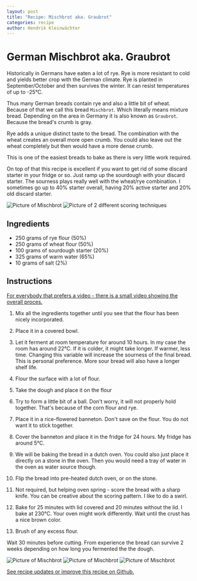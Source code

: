 ```yaml
---
layout: post
title: "Recipe: Mischbrot aka. Graubrot"
categories: recipe
author: Hendrik Kleinwächter
---
```


# German Mischbrot aka. Graubrot

Historically in Germans have eaten a lot of rye. Rye is more resistant to cold
and yields better crop with the German climate. Rye is planted in September/October
and then survives the winter. It can resist temperatures of up to -25°C.

Thus many German breads contain rye and also a little bit of wheat. Because
of that we call this bread `Mischbrot`. Which literally means mixture bread.
Depending on the area in Germany it is also known as `Graubrot`. Because the bread's crumb
is gray.

Rye adds a unique distinct taste to the bread. The combination with the wheat creates
an overall more open crumb. You could also leave out the wheat completely
but then would have a more dense crumb.

This is one of the easiest breads to bake as there is very little work required.

On top of that this recipe is excellent if you want to get rid of some discard
starter in your fridge or so. Just ramp up the sourdough with your discard starter.
The sourness plays really well with the wheat/rye combination. I sometimes go up
to 40% starter overall, having 20% active starter and 20% old discard starter.

![Picture of Mischbrot](/assets/images/recipes/mischbrot-1.jpg)
![Picture of 2 different scoring techniques](/assets/images/recipes/mischbrot-2.jpg)


## Ingredients
* 250 grams of rye flour (50%)
* 250 grams of wheat flour (50%)
* 100 grams of sourdough starter (20%)
* 325 grams of warm water (65%)
* 10 grams of salt (2%)

## Instructions

[For everybody that prefers a video - there is a small video showing the overall proces.](https://youtu.be/l9g4AI_z3uY)

1. Mix all the ingredients together until you see that the flour has been nicely incorporated.

2. Place it in a covered bowl.

3. Let it ferment at room temperature for around 10 hours. In my case
the room has around 22°C. If it is colder, it might take longer.
If warmer, less time. Changing this variable will increase the sourness of the
final bread. This is personal preference. More sour bread will also have a
longer shelf life.

4. Flour the surface with a lot of flour.

5. Take the dough and place it on the flour

6. Try to form a little bit of a ball. Don't worry, it will not properly hold
   together. That's because of the corn flour and rye.

7. Place it in a rice-flowered banneton. Don't save on the flour. You do not
   want it to stick together.

8. Cover the banneton and place it in the fridge for 24 hours. My fridge has
   around 5°C.

9. We will be baking the bread in a dutch oven. You could also just place it
directly on a stone in the oven. Then you would need a tray of water in the
oven as water source though.

10. Flip the bread into pre-heated dutch oven, or on the stone.

12. Not required, but helping oven spring - score the bread with a sharp knife.
You can be creative about the scoring pattern. I like to do a swirl.

13. Bake for 25 minutes with lid covered and 20 minutes without the lid.
I bake at 230°C. Your oven might work differently. Wait until the crust has a
nice brown color.

13. Brush of any excess flour.

Wait 30 minutes before cutting. From experience the bread can survive 2 weeks
depending on how long you fermented the the dough.

![Picture of Mischbrot](/assets/images/recipes/mischbrot-3.jpg)
![Picture of Mischbrot](/assets/images/recipes/mischbrot-4.jpg)
![Picture of Mischbrot](/assets/images/recipes/mischbrot-5.jpg)

[See recipe updates or improve this recipe on Github.](https://github.com/hendricius/the-bread-code/blob/master/recipes/savory/mischbrot-aka-graubrot.md)